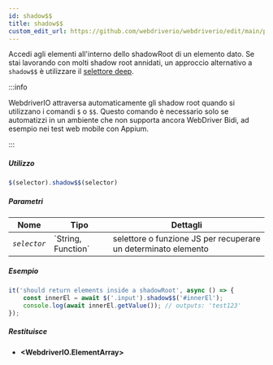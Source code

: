 ```yaml
---
id: shadow$$
title: shadow$$
custom_edit_url: https://github.com/webdriverio/webdriverio/edit/main/packages/webdriverio/src/commands/element/shadow$$.ts
---
```


Accedi agli elementi all'interno dello shadowRoot di un elemento dato. Se stai lavorando
con molti shadow root annidati, un approccio alternativo a `shadow$$`
è utilizzare il [selettore deep](https://webdriver.io/docs/selectors#deep-selectors).

:::info

WebdriverIO attraversa automaticamente gli shadow root quando si utilizzano i comandi `$` o `$$`.
Questo comando è necessario solo se automatizzi in un ambiente che non
supporta ancora WebDriver Bidi, ad esempio nei test web mobile con Appium.

:::

##### Utilizzo

```js
$(selector).shadow$$(selector)
```

##### Parametri

<table>
  <thead>
    <tr>
      <th>Nome</th><th>Tipo</th><th>Dettagli</th>
    </tr>
  </thead>
  <tbody>
    <tr>
      <td><code><var>selector</var></code></td>
      <td>`String, Function`</td>
      <td>selettore o funzione JS per recuperare un determinato elemento</td>
    </tr>
  </tbody>
</table>

##### Esempio

```js title="shadow$$.js"
it('should return elements inside a shadowRoot', async () => {
    const innerEl = await $('.input').shadow$$('#innerEl');
    console.log(await innerEl.getValue()); // outputs: 'test123'
});
```

##### Restituisce

- **&lt;WebdriverIO.ElementArray&gt;**